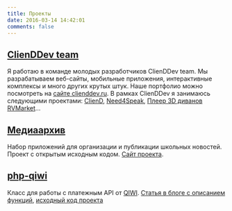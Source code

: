 ```yaml
---
title: Проекты
date: 2016-03-14 14:42:01
comments: false
---
```


## [ClienDDev team](http://clienddev.ru)

Я работаю в команде молодых разработчиков ClienDDev team. Мы разрабатываем веб-сайты, мобильные приложения, интерактивные комплексы и много других крутых штук. Наше портфолио можно посмотреть на [сайте clienddev.ru](http://clienddev.ru). В рамках ClienDDev я занимаюсь следующими проектами: [ClienD](http://cliend.ru), [Need4Speak](http://need4speak.com), [Плеер 3D диванов RVMarket](http://rvmarket.ru)...

## [Медиаархив](http://ma.atnartur.ru)

Набор приложений для организации и публикации школьных новостей. Проект с открытым исходным кодом. [Сайт проекта](http://ma.atnartur.ru).

## [php-qiwi](https://github.com/atnartur/php-qiwi)

Класс для работы с платежным API от [QIWI](http://qiwi.com). [Статья в блоге с описанием функций](/posts/2014/php-qiwi/), [исходный код проекта](https://github.com/atnartur/php-qiwi)

